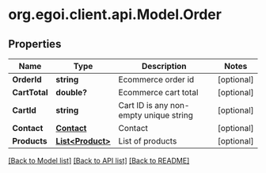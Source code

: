 # org.egoi.client.api.Model.Order
## Properties

Name | Type | Description | Notes
------------ | ------------- | ------------- | -------------
**OrderId** | **string** | Ecommerce order id | [optional] 
**CartTotal** | **double?** | Ecommerce cart total | [optional] 
**CartId** | **string** | Cart ID is any non-empty unique string | [optional] 
**Contact** | [**Contact**](.md) | Contact | [optional] 
**Products** | [**List&lt;Product&gt;**](Product.md) | List of products | [optional] 

[[Back to Model list]](../README.md#documentation-for-models) [[Back to API list]](../README.md#documentation-for-api-endpoints) [[Back to README]](../README.md)

